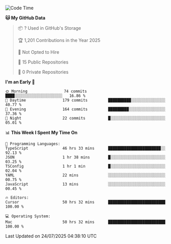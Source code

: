 <!--START_SECTION:waka-->
![Code Time](http://img.shields.io/badge/Code%20Time-7%2C445%20hrs%2031%20mins-blue)

**🐱 My GitHub Data** 

> 📦 ? Used in GitHub's Storage 
 > 
> 🏆 1,201 Contributions in the Year 2025
 > 
> 🚫 Not Opted to Hire
 > 
> 📜 15 Public Repositories 
 > 
> 🔑 0 Private Repositories 
 > 
**I'm an Early 🐤** 

```text
🌞 Morning                74 commits          ████░░░░░░░░░░░░░░░░░░░░░   16.86 % 
🌆 Daytime                179 commits         ██████████░░░░░░░░░░░░░░░   40.77 % 
🌃 Evening                164 commits         █████████░░░░░░░░░░░░░░░░   37.36 % 
🌙 Night                  22 commits          █░░░░░░░░░░░░░░░░░░░░░░░░   05.01 % 
```


📊 **This Week I Spent My Time On** 

```text
💬 Programming Languages: 
TypeScript               46 hrs 33 mins      ███████████████████████░░   92.13 % 
JSON                     1 hr 38 mins        █░░░░░░░░░░░░░░░░░░░░░░░░   03.25 % 
TSConfig                 1 hr 1 min          █░░░░░░░░░░░░░░░░░░░░░░░░   02.04 % 
YAML                     22 mins             ░░░░░░░░░░░░░░░░░░░░░░░░░   00.75 % 
JavaScript               13 mins             ░░░░░░░░░░░░░░░░░░░░░░░░░   00.45 % 

🔥 Editors: 
Cursor                   50 hrs 32 mins      █████████████████████████   100.00 % 

💻 Operating System: 
Mac                      50 hrs 32 mins      █████████████████████████   100.00 % 
```


 Last Updated on 24/07/2025 04:38:10 UTC
<!--END_SECTION:waka-->

